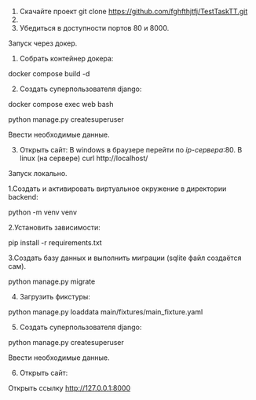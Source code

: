 1. Скачайте проект git clone https://github.com/fghfthjtfj/TestTaskTT.git
2. 
3. Убедиться в доступности портов 80 и 8000.


Запуск через докер.

1. Собрать контейнер докера:

docker compose build -d


2. Создать суперпользователя django:
   
docker compose exec web bash

python manage.py createsuperuser

Ввести необходимые данные.


3. Открыть сайт:
В windows в браузере перейти по *ip-сервера*:80.
В linux (на сервере) curl http://localhost/


Запуск локально.

1.Создать и активировать виртуальное окружение в директории backend:

python -m venv venv

2.Установить зависимости:

pip install -r requirements.txt

3.Создать базу данных и выполнить миграции (sqlite файл создаётся сам).

python manage.py migrate

4. Загрузить фикстуры:

python manage.py loaddata  main/fixtures/main_fixture.yaml

5. Создать суперпользователя django:

python manage.py createsuperuser

Ввести необходимые данные.

6. Открыть сайт:

Открыть ссылку http://127.0.0.1:8000
